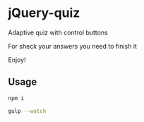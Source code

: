 # jQuery-quiz

Adaptive quiz with control buttons

For sheck your answers you need to finish it

Enjoy!

## Usage

```bash
npm i

gulp --watch
```
